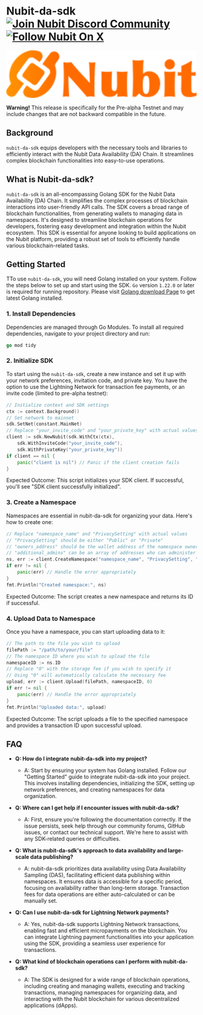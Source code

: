 # Nubit-da-sdk [![Join Nubit Discord Community](https://img.shields.io/discord/916984413944967180?logo=discord&style=flat)](https://discord.gg/5sVBzYa4Sg) [![Follow Nubit On X](https://img.shields.io/twitter/follow/nubit_org)](https://twitter.com/Nubit_org)

<img src="assets/logo.svg" width="600px" alt="Nubit Logo" />

**Warning!**
This release is specifically for the Pre-alpha Testnet and may include changes that are not backward compatible in the future.

## Background
`nubit-da-sdk` equips developers with the necessary tools and libraries to efficiently interact with the Nubit Data Availability (DA) Chain. It streamlines complex blockchain functionalities into easy-to-use operations.

## What is Nubit-da-sdk?
`nubit-da-sdk` is an all-encompassing Golang SDK for the Nubit Data Availability (DA)  Chain. It simplifies the complex processes of blockchain interactions into user-friendly API calls. 
The SDK covers a broad range of blockchain functionalities, from generating wallets to managing data in namespaces. It's designed to streamline blockchain operations for developers, fostering easy development and integration within the Nubit ecosystem. 
This SDK is essential for anyone looking to build applications on the Nubit platform, providing a robust set of tools to efficiently handle various blockchain-related tasks.


## Getting Started
TTo use `nubit-da-sdk`, you will need Golang installed on your system. Follow the steps below to set up and start using the SDK. `Go` version `1.22.0` or later is required for running repository. Please visit [Golang download Page](https://go.dev/doc/install) to get latest Golang installed.

### 1. Install Dependencies
Dependencies are managed through Go Modules. To install all required dependencies, navigate to your project directory and run:

```go
go mod tidy
```

### 2. Initialize SDK
To start using the `nubit-da-sdk`, create a new instance and set it up with your network preferences, invitation code, and private key. You have the option to use the Lightning Network for transaction fee payments, or an invite code (limited to pre-alpha testnet):

```go
// Initialize context and SDK settings
ctx := context.Background()
// Set network to mainnet
sdk.SetNet(constant.MainNet)
// Replace "your_invite_code" and "your_private_key" with actual values
client := sdk.NewNubit(sdk.WithCtx(ctx),
    sdk.WithInviteCode("your_invite_code"),
    sdk.WithPrivateKey("your_private_key"))
if client == nil {
    panic("client is nil") // Panic if the client creation fails
}
```
Expected Outcome: This script initializes your SDK client. If successful, you'll see "SDK client successfully initialized". 

### 3. Create a Namespace
Namespaces are essential in nubit-da-sdk for organizing your data. Here's how to create one:

```go
// Replace "namespace_name" and "PrivacySetting" with actual values
// "PrivacySetting" should be either "Public" or "Private"
// "owners_address" should be the wallet address of the namespace owner
// "additional_admins" can be an array of addresses who can administer the namespace
ns, err := client.CreateNamespace("namespace_name", "PrivacySetting", "owners_address", []string{"additional_admins"})
if err != nil {
    panic(err) // Handle the error appropriately
}
fmt.Println("Created namespace:", ns)
```
Expected Outcome: The script creates a new namespace and returns its ID if successful.

### 4. Upload Data to Namespace
Once you have a namespace, you can start uploading data to it:
```go
// The path to the file you wish to upload
filePath := "/path/to/your/file"
// The namespace ID where you wish to upload the file
namespaceID := ns.ID
// Replace "0" with the storage fee if you wish to specify it
// Using "0" will automatically calculate the necessary fee
upload, err := client.Upload(filePath, namespaceID, 0)
if err != nil {
    panic(err) // Handle the error appropriately
}
fmt.Println("Uploaded data:", upload)
```
Expected Outcome: The script uploads a file to the specified namespace and provides a transaction ID upon successful upload.


## FAQ
- **Q: How do I integrate nubit-da-sdk into my project?**
    - A: Start by ensuring your system has Golang installed. Follow our "Getting Started" guide to integrate nubit-da-sdk into your project. This involves installing dependencies, initializing the SDK, setting up network preferences, and creating namespaces for data organization.

- **Q: Where can I get help if I encounter issues with nubit-da-sdk?**
    - A: First, ensure you're following the documentation correctly. If the issue persists, seek help through our community forums, GitHub issues, or contact our technical support. We're here to assist with any SDK-related queries or difficulties.

- **Q: What is nubit-da-sdk's approach to data availability and large-scale data publishing?**
    - A: nubit-da-sdk prioritizes data availability using Data Availability Sampling (DAS), facilitating efficient data publishing within namespaces. It ensures data is accessible for a specific period, focusing on availability rather than long-term storage. Transaction fees for data operations are either auto-calculated or can be manually set.

- **Q: Can I use nubit-da-sdk for Lightning Network payments?**
    - A: Yes, nubit-da-sdk supports Lightning Network transactions, enabling fast and efficient micropayments on the blockchain. You can integrate Lightning payment functionalities into your application using the SDK, providing a seamless user experience for transactions.

- **Q: What kind of blockchain operations can I perform with nubit-da-sdk?**
    - A: The SDK is designed for a wide range of blockchain operations, including creating and managing wallets, executing and tracking transactions, managing namespaces for organizing data, and interacting with the Nubit blockchain for various decentralized applications (dApps).